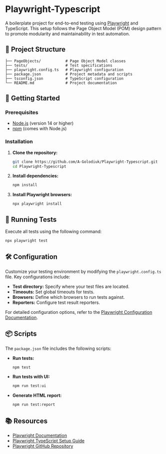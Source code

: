 # Playwright-Typescript

A boilerplate project for end-to-end testing using [Playwright](https://playwright.dev/) and TypeScript. This setup follows the Page Object Model (POM) design pattern to promote modularity and maintainability in test automation.

## 📁 Project Structure

```
├── PageObjects/           # Page Object Model classes
├── tests/                 # Test specifications
├── playwright.config.ts   # Playwright configuration
├── package.json           # Project metadata and scripts
├── tsconfig.json          # TypeScript configuration
└── README.md              # Project documentation
```

## 🚀 Getting Started

### Prerequisites

- [Node.js](https://nodejs.org/) (version 14 or higher)
- [npm](https://www.npmjs.com/) (comes with Node.js)

### Installation

1. **Clone the repository:**

   ```bash
   git clone https://github.com/A-Golodiuk/Playwright-Typescript.git
   cd Playwright-Typescript
   ```

2. **Install dependencies:**

   ```bash
   npm install
   ```

3. **Install Playwright browsers:**

   ```bash
   npx playwright install
   ```

## 🔪 Running Tests

Execute all tests using the following command:

```bash
npx playwright test
```

## 🛠 Configuration

Customize your testing environment by modifying the `playwright.config.ts` file. Key configurations include:

- **Test directory:** Specify where your test files are located.
- **Timeouts:** Set global timeouts for tests.
- **Browsers:** Define which browsers to run tests against.
- **Reporters:** Configure test result reporters.

For detailed configuration options, refer to the [Playwright Configuration Documentation](https://playwright.dev/docs/test-configuration).

## 📦 Scripts

The `package.json` file includes the following scripts:

- **Run tests:**

  ```bash
  npm test
  ```

- **Run tests with UI:**

  ```bash
  npm run test:ui
  ```

- **Generate HTML report:**

  ```bash
  npm run test:report
  ```

## 📚 Resources

- [Playwright Documentation](https://playwright.dev/docs/intro)
- [Playwright TypeScript Setup Guide](https://playwright.dev/docs/test-typescript)
- [Playwright GitHub Repository](https://github.com/microsoft/playwright)




